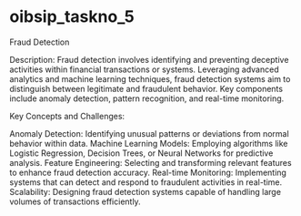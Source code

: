 # oibsip_taskno_5

Fraud Detection

Description:
Fraud detection involves identifying and preventing deceptive activities within financial
transactions or systems. Leveraging advanced analytics and machine learning techniques, fraud
detection systems aim to distinguish between legitimate and fraudulent behavior. Key
components include anomaly detection, pattern recognition, and real-time monitoring.


Key Concepts and Challenges:

Anomaly Detection: Identifying unusual patterns or deviations from normal behavior within
data.
Machine Learning Models: Employing algorithms like Logistic Regression, Decision Trees, or
Neural Networks for predictive analysis.
Feature Engineering: Selecting and transforming relevant features to enhance fraud
detection accuracy.
Real-time Monitoring: Implementing systems that can detect and respond to fraudulent
activities in real-time.
Scalability: Designing fraud detection systems capable of handling large volumes of
transactions efficiently.
